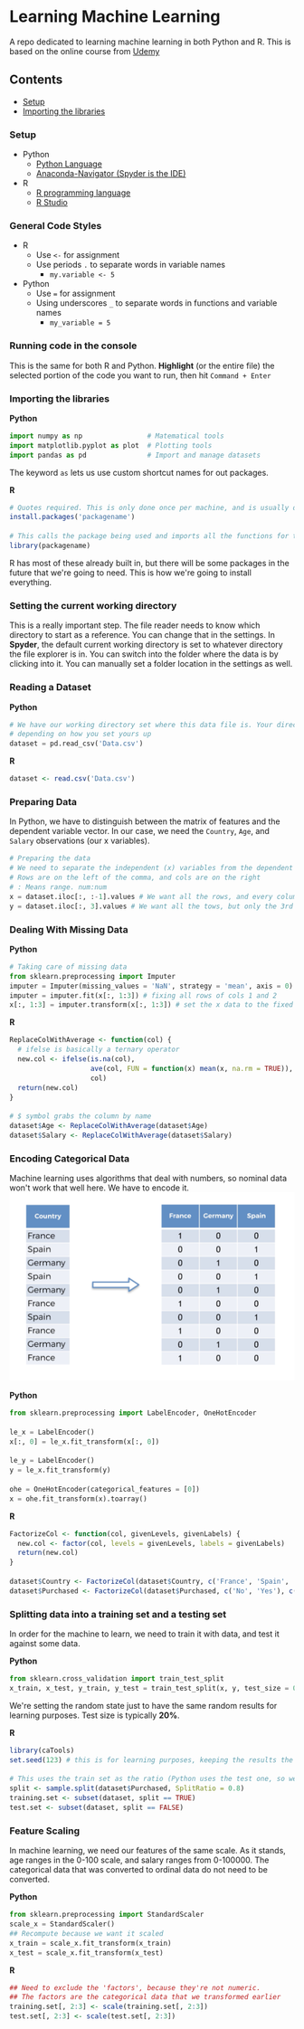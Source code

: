 # Learning Machine Learning
A repo dedicated to learning machine learning in both Python and R. This is based on the online course from [Udemy](https://www.udemy.com/machinelearning/)

## Contents
- [Setup](#setup)
- [Importing the libraries](#importing-the-libraries)

### Setup
- Python
  - [Python Language](https://www.python.org/downloads/)
  - [Anaconda-Navigator (Spyder is the IDE)](https://www.anaconda.com/download/)
- R
  - [R programming language](https://cran.r-project.org/mirrors.html)
  - [R Studio](https://www.rstudio.com/products/rstudio/download/)

### General Code Styles
- R
  - Use `<-` for assignment
  - Use periods `.` to separate words in variable names
    - `my.variable <- 5`
- Python
  - Use `=` for assignment
  - Using underscores `_` to separate words in functions and variable names
    - `my_variable = 5`

### Running code in the console
This is the same for both R and Python. **Highlight** (or the entire file) the selected portion of 
the code you want to run, then hit `Command + Enter`

### Importing the libraries
**Python**  

```Python
import numpy as np                # Matematical tools
import matplotlib.pyplot as plot  # Plotting tools 
import pandas as pd               # Import and manage datasets
```

The keyword `as` lets us use custom shortcut names for out packages.

**R**  
```R
# Quotes required. This is only done once per machine, and is usually done in the console rather than the R script.
install.packages('packagename') 

# This calls the package being used and imports all the functions for that package.
library(packagename) 
```
R has most of these already built in, but there will be some packages in the future that we're going to need. This is how we're going to install everything.

### Setting the current working directory
This is a really important step. The file reader needs to know which directory to start as a reference. You can change that
in the settings. In **Spyder**, the default current working directory is set to whatever directory the file explorer is in. You can switch into the folder where the data is by clicking into it. You can manually set a folder location in the settings as well.

### Reading a Dataset
**Python**
```Python
# We have our working directory set where this data file is. Your directory may look different 
# depending on how you set yours up
dataset = pd.read_csv('Data.csv')
```

**R**
```R
dataset <- read.csv('Data.csv')
```

### Preparing Data
In Python, we have to distinguish between the matrix of features and the dependent variable vector. In our case, we need
the `Country`, `Age`, and `Salary` observations (our x variables).

```Python
# Preparing the data
# We need to separate the independent (x) variables from the dependent (y) ones
# Rows are on the left of the comma, and cols are on the right
# : Means range. num:num
x = dataset.iloc[:, :-1].values # We want all the rows, and every column exept the last one
y = dataset.iloc[:, 3].values # We want all the tows, but only the 3rd column
```
### Dealing With Missing Data
**Python**
```Python
# Taking care of missing data
from sklearn.preprocessing import Imputer
imputer = Imputer(missing_values = 'NaN', strategy = 'mean', axis = 0) # looking for values that are NaN and replacing them with the mean
imputer = imputer.fit(x[:, 1:3]) # fixing all rows of cols 1 and 2
x[:, 1:3] = imputer.transform(x[:, 1:3]) # set the x data to the fixed table
```

**R**
```R
ReplaceColWithAverage <- function(col) {
  # ifelse is basically a ternary operator
  new.col <- ifelse(is.na(col),
                    ave(col, FUN = function(x) mean(x, na.rm = TRUE)),
                    col)
  return(new.col)
}

# $ symbol grabs the column by name
dataset$Age <- ReplaceColWithAverage(dataset$Age)
dataset$Salary <- ReplaceColWithAverage(dataset$Salary)
```

### Encoding Categorical Data
Machine learning uses algorithms that deal with numbers, so nominal data won't work that well here. We have to encode it.  
![encode-example](images/encode-categorical-data.png)

**Python**
```Python
from sklearn.preprocessing import LabelEncoder, OneHotEncoder

le_x = LabelEncoder()
x[:, 0] = le_x.fit_transform(x[:, 0])

le_y = LabelEncoder()
y = le_x.fit_transform(y)

ohe = OneHotEncoder(categorical_features = [0])
x = ohe.fit_transform(x).toarray()
```

**R**
```R
FactorizeCol <- function(col, givenLevels, givenLabels) {
  new.col <- factor(col, levels = givenLevels, labels = givenLabels)
  return(new.col)
}

dataset$Country <- FactorizeCol(dataset$Country, c('France', 'Spain', 'Germany'), c(1, 2, 3))
dataset$Purchased <- FactorizeCol(dataset$Purchased, c('No', 'Yes'), c(0, 1))
```

### Splitting data into a training set and a testing set
In order for the machine to learn, we need to train it with data, and test it against some data.  
  
**Python**
```Python
from sklearn.cross_validation import train_test_split
x_train, x_test, y_train, y_test = train_test_split(x, y, test_size = 0.2, random_state = 0)
```
We're setting the random state just to have the same random results for learning purposes. Test size is typically **20%**.  
  
**R**
```R
library(caTools)
set.seed(123) # this is for learning purposes, keeping the results the same

# This uses the train set as the ratio (Python uses the test one, so we did 0.2)
split <- sample.split(dataset$Purchased, SplitRatio = 0.8)
training.set <- subset(dataset, split == TRUE)
test.set <- subset(dataset, split == FALSE)
```

### Feature Scaling
In machine learning, we need our features of the same scale. As it stands, age ranges in the 0-100 scale, and salary
ranges from 0-100000. The categorical data that was converted to ordinal data do not need to be converted.  
  
**Python**
```Python
from sklearn.preprocessing import StandardScaler
scale_x = StandardScaler()
## Recompute because we want it scaled
x_train = scale_x.fit_transform(x_train)
x_test = scale_x.fit_transform(x_test)
```

**R**
```R
## Need to exclude the 'factors', because they're not numeric.
## The factors are the categorical data that we transformed earlier
training.set[, 2:3] <- scale(training.set[, 2:3])
test.set[, 2:3] <- scale(test.set[, 2:3])
```
